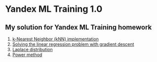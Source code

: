 # Yandex ML Training 1.0


## My solution for Yandex ML Training homework
1. [k-Nearest Neighbor (kNN) implementation](https://github.com/tintubiel/YandexMLTraining/tree/main/homework1)
2. [Solving the linear regression problem with gradient descent](https://github.com/tintubiel/YandexMLTraining/tree/main/homework2)
3. [Laplace distribution](https://github.com/tintubiel/YandexMLTraining/tree/main/homework3)
4. [Power method](https://github.com/tintubiel/YandexMLTraining/tree/main/homework4)


